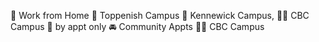 🏡 Work from Home
🏫 Toppenish Campus
🏫 Kennewick Campus, 🌃🏫 CBC Campus
🫥 by appt only
🚘 Community Appts
🌃🏫 CBC Campus